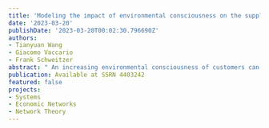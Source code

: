 ```yaml
---
title: 'Modeling the impact of environmental consciousness on the supply-demand relationship between firms and customers'
date: '2023-03-20'
publishDate: '2023-03-20T00:02:30.796690Z'
authors:
- Tianyuan Wang
- Giacomo Vaccario
- Frank Schweitzer
abstract: " An increasing environmental consciousness of customers can become a strong incentive for firms to supply environmental-friendly products. If these products are not available, supply-demand deficits emerge. We use an agent-based model with an underlying network topology to study different scenarios for mitigating these deficits. Both customers and firms can adjust their tolerance level for environmental pollution, but customers can also establish new relations with other suppliers, following different rules. We show that the optimal mitigation of deficits results if customers form unconditional supply links that may become effective in the future, while firms steadily improve their environmental-friendly production. Our findings can inform policies to reduce both supply-demand deficits and environmental pollution by increasing environmental consciousness."
publication: Available at SSRN 4403242
featured: false
projects: 
- Systems
- Economic Networks
- Network Theory
---
```


